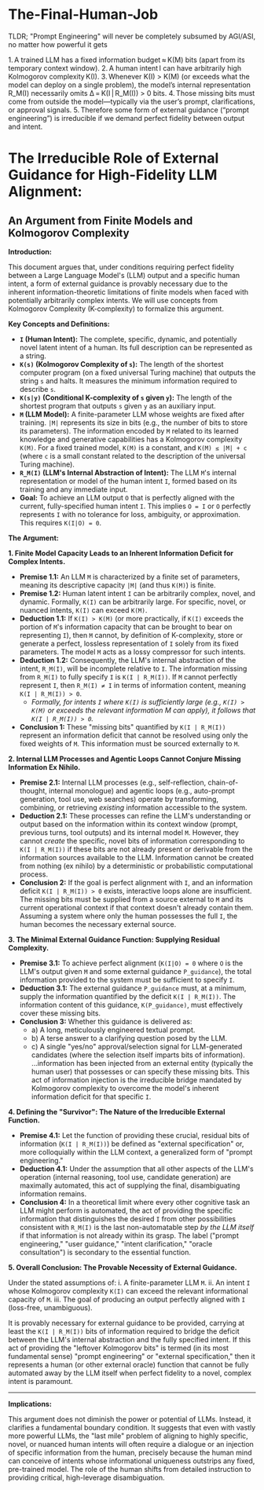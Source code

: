 # The-Final-Human-Job

TLDR; "Prompt Engineering" will never be completely subsumed by AGI/ASI, no matter how powerful it gets

1. A trained LLM has a fixed information budget ≈ K(M) bits (apart from its temporary context window).
2. A human intent I can have arbitrarily high Kolmogorov complexity K(I).
3. Whenever K(I) > K(M) (or exceeds what the model can deploy on a single problem), the model’s internal representation R_M(I) necessarily omits Δ = K(I | R_M(I)) > 0 bits.
4. Those missing bits must come from outside the model—typically via the user’s prompt, clarifications, or approval signals.
5. Therefore some form of external guidance (“prompt engineering”) is irreducible if we demand perfect fidelity between output and intent.

# The Irreducible Role of External Guidance for High-Fidelity LLM Alignment:
## An Argument from Finite Models and Kolmogorov Complexity

**Introduction:**

This document argues that, under conditions requiring perfect fidelity between a Large Language Model's (LLM) output and a specific human intent, a form of external guidance is provably necessary due to the inherent information-theoretic limitations of finite models when faced with potentially arbitrarily complex intents. We will use concepts from Kolmogorov Complexity (K-complexity) to formalize this argument.

**Key Concepts and Definitions:**

*   **`I` (Human Intent):** The complete, specific, dynamic, and potentially novel latent intent of a human. Its full description can be represented as a string.
*   **`K(s)` (Kolmogorov Complexity of `s`):** The length of the shortest computer program (on a fixed universal Turing machine) that outputs the string `s` and halts. It measures the minimum information required to describe `s`.
*   **`K(s|y)` (Conditional K-complexity of `s` given `y`):** The length of the shortest program that outputs `s` given `y` as an auxiliary input.
*   **`M` (LLM Model):** A finite-parameter LLM whose weights are fixed after training. `|M|` represents its size in bits (e.g., the number of bits to store its parameters). The information encoded by `M` related to its learned knowledge and generative capabilities has a Kolmogorov complexity `K(M)`. For a fixed trained model, `K(M)` is a constant, and `K(M) ≤ |M| + c` (where `c` is a small constant related to the description of the universal Turing machine).
*   **`R_M(I)` (LLM's Internal Abstraction of Intent):** The LLM `M`'s internal representation or model of the human intent `I`, formed based on its training and any immediate input.
*   **Goal:** To achieve an LLM output `O` that is perfectly aligned with the current, fully-specified human intent `I`. This implies `O = I` or `O` perfectly represents `I` with no tolerance for loss, ambiguity, or approximation. This requires `K(I|O) = 0`.

**The Argument:**

**1. Finite Model Capacity Leads to an Inherent Information Deficit for Complex Intents.**

*   **Premise 1.1:** An LLM `M` is characterized by a finite set of parameters, meaning its descriptive capacity `|M|` (and thus `K(M)`) is finite.
*   **Premise 1.2:** Human latent intent `I` can be arbitrarily complex, novel, and dynamic. Formally, `K(I)` can be arbitrarily large. For specific, novel, or nuanced intents, `K(I)` can exceed `K(M)`.
*   **Deduction 1.1:** If `K(I) > K(M)` (or more practically, if `K(I)` exceeds the portion of `M`'s information capacity that can be brought to bear on representing `I`), then `M` cannot, by definition of K-complexity, store or generate a perfect, lossless representation of `I` solely from its fixed parameters. The model `M` acts as a lossy compressor for such intents.
*   **Deduction 1.2:** Consequently, the LLM's internal abstraction of the intent, `R_M(I)`, will be incomplete relative to `I`. The information missing from `R_M(I)` to fully specify `I` is `K(I | R_M(I))`. If `M` cannot perfectly represent `I`, then `R_M(I) ≠ I` in terms of information content, meaning `K(I | R_M(I)) > 0`.
    *   *Formally, for intents `I` where `K(I)` is sufficiently large (e.g., `K(I) > K(M)` or exceeds the relevant information M can apply), it follows that `K(I | R_M(I)) > 0`.*
*   **Conclusion 1:** These "missing bits" quantified by `K(I | R_M(I))` represent an information deficit that cannot be resolved using only the fixed weights of `M`. This information must be sourced externally to `M`.

**2. Internal LLM Processes and Agentic Loops Cannot Conjure Missing Information Ex Nihilo.**

*   **Premise 2.1:** Internal LLM processes (e.g., self-reflection, chain-of-thought, internal monologue) and agentic loops (e.g., auto-prompt generation, tool use, web searches) operate by transforming, combining, or retrieving *existing* information accessible to the system.
*   **Deduction 2.1:** These processes can refine the LLM's understanding or output based on the information within its context window (prompt, previous turns, tool outputs) and its internal model `M`. However, they cannot *create* the specific, novel bits of information corresponding to `K(I | R_M(I))` if these bits are not already present or derivable from the information sources available to the LLM. Information cannot be created from nothing (ex nihilo) by a deterministic or probabilistic computational process.
*   **Conclusion 2:** If the goal is perfect alignment with `I`, and an information deficit `K(I | R_M(I)) > 0` exists, interactive loops alone are insufficient. The missing bits must be supplied from a source external to `M` and its current operational context if that context doesn't already contain them. Assuming a system where only the human possesses the full `I`, the human becomes the necessary external source.

**3. The Minimal External Guidance Function: Supplying Residual Complexity.**

*   **Premise 3.1:** To achieve perfect alignment (`K(I|O) = 0` where `O` is the LLM's output given `M` and some external guidance `P_guidance`), the total information provided to the system must be sufficient to specify `I`.
*   **Deduction 3.1:** The external guidance `P_guidance` must, at a minimum, supply the information quantified by the deficit `K(I | R_M(I))`. The information content of this guidance, `K(P_guidance)`, must effectively cover these missing bits.
*   **Conclusion 3:** Whether this guidance is delivered as:
    *   a) A long, meticulously engineered textual prompt.
    *   b) A terse answer to a clarifying question posed by the LLM.
    *   c) A single "yes/no" approval/selection signal for LLM-generated candidates (where the selection itself imparts bits of information).
    ...information has been injected from an external entity (typically the human user) that possesses or can specify these missing bits. This act of information injection is the irreducible bridge mandated by Kolmogorov complexity to overcome the model's inherent information deficit for that specific `I`.

**4. Defining the "Survivor": The Nature of the Irreducible External Function.**

*   **Premise 4.1:** Let the function of providing these crucial, residual bits of information (`K(I | R_M(I))`) be defined as "external specification" or, more colloquially within the LLM context, a generalized form of "prompt engineering."
*   **Deduction 4.1:** Under the assumption that all other aspects of the LLM's operation (internal reasoning, tool use, candidate generation) are maximally automated, this act of supplying the final, disambiguating information remains.
*   **Conclusion 4:** In a theoretical limit where every other cognitive task an LLM might perform is automated, the act of providing the specific information that distinguishes the desired `I` from other possibilities consistent with `R_M(I)` is the last non-automatable step *by the LLM itself* if that information is not already within its grasp. The label ("prompt engineering," "user guidance," "intent clarification," "oracle consultation") is secondary to the essential function.

**5. Overall Conclusion: The Provable Necessity of External Guidance.**

Under the stated assumptions of:
    i.  A finite-parameter LLM `M`.
    ii. An intent `I` whose Kolmogorov complexity `K(I)` can exceed the relevant informational capacity of `M`.
    iii. The goal of producing an output perfectly aligned with `I` (loss-free, unambiguous).

It is provably necessary for external guidance to be provided, carrying at least the `K(I | R_M(I))` bits of information required to bridge the deficit between the LLM's internal abstraction and the fully specified intent. If this act of providing the "leftover Kolmogorov bits" is termed (in its most fundamental sense) "prompt engineering" or "external specification," then it represents a human (or other external oracle) function that cannot be fully automated away by the LLM itself when perfect fidelity to a novel, complex intent is paramount.

---
**Implications:**

This argument does not diminish the power or potential of LLMs. Instead, it clarifies a fundamental boundary condition. It suggests that even with vastly more powerful LLMs, the "last mile" problem of aligning to highly specific, novel, or nuanced human intents will often require a dialogue or an injection of specific information from the human, precisely because the human mind can conceive of intents whose informational uniqueness outstrips any fixed, pre-trained model. The role of the human shifts from detailed instruction to providing critical, high-leverage disambiguation.
